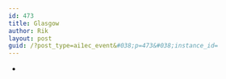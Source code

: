 ```yaml
---
id: 473
title: Glasgow
author: Rik
layout: post
guid: /?post_type=ai1ec_event&#038;p=473&#038;instance_id=
---
```

-